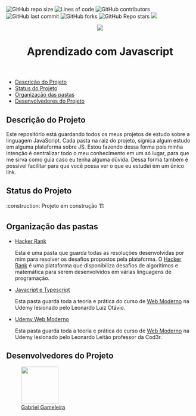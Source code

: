 ![GitHub repo size](https://img.shields.io/github/repo-size/GAMELEIRA/portfolio)
![Lines of code](https://img.shields.io/tokei/lines/github/GAMELEIRA/portfolio)
![GitHub contributors](https://img.shields.io/github/contributors/GAMELEIRA/portfolio)
![GitHub last commit](https://img.shields.io/github/last-commit/GAMELEIRA/portfolio)
![GitHub forks](https://img.shields.io/github/forks/GAMELEIRA/portfolio?style=social)
![GitHub Repo stars](https://img.shields.io/github/stars/GAMELEIRA/portfolio?style=social)
![](https://visitor-badge.glitch.me/badge?page_id=javascript)

<a href="https://gameleira.github.io/portfolio/" target="_blank">
  <div align="center">
    <img src="https://user-images.githubusercontent.com/42386775/207675122-00279b3d-e87a-4f9c-b459-5364a9fde501.svg">
  </div>
</a>
<header align="center">
  <h1 align="center"> Aprendizado com Javascript </h1>
</header>
<nav>
  <ul>
    <li>
      <a href="#description-project"">Descrição do Projeto</a>
    </li>
    <li>
      <a href="#status-project">Status do Projeto</a>
    </li>
    <li>
      <a href="#mass-organization">Organização das pastas</a>
    </li>
    <li>
      <a href="#project-developers">Desenvolvedores do Projeto</a>
    </li>
  </ul>
</nav>
<section id="description-project">
  <h2>Descrição do Projeto</h2>
  <p>Este repositório está guardando todos os meus projetos de     estudo sobre a linguagem JavaScript. Cada pasta na raiz do projeto, signica algum estudo em alguma plataforma sobre JS. 
    Estou fazendo dessa forma pois minha intenção é centralizar todo o meu conhecimento em um só lugar, para que me sirva como guia caso eu tenha alguma dúvida. Dessa forma também é possivel facilitar para que você possa ver o que eu estudei em um único link. </p>
</section>
<section id="status-project">
  <h2>Status do Projeto</h2>
  :construction: Projeto em construção 🏗️
</section>
<section id="mass organization">
  <h2>Organização das pastas</h2>
  <ul>  
    <li>
        <a href="https://github.com/GAMELEIRA/javascript/tree/main/hacker-rank">Hacker Rank</a>
        <p>Esta é uma pasta que guarda todas as resoluções desenvolvidas por mim para resolver os desafios propostos pela plataforma. O <a href="https://www.hackerrank.com/">Hacker Rank</a> é uma plataforma que disponibiliza desafios de algoritimos e matemática para serem desenvolvidos em várias linguagens de programação.<p>
    </li>
    <li>
        <a href="https://github.com/GAMELEIRA/javascript/tree/main/javascript-typescript">Javacript e Typescript</a>
        <p>Esta pasta guarda toda a teoria e prática do curso de <a href="https://www.udemy.com/course/curso-de-javascript-moderno-do-basico-ao-avancado/">Web Moderno</a> na Udemy lesionado pelo Leonardo Luiz Otávio. <p>
    </li>
    <li>
        <a href="https://github.com/GAMELEIRA/javascript/tree/main/udemy-web-moderno">Udemy Web Moderno</a>
        <p>Esta pasta guarda toda a teoria e prática do curso de <a href="https://www.udemy.com/course/curso-web/">Web Moderno</a> na Udemy lesionado pelo Leonardo Leitão professor da Cod3r.</p>
    </li>
  <ul>                                    
</section>
<section id="project-developers">
  <h2>Desenvolvedores do Projeto</h2>
  <a href="https://github.com/GAMELEIRA">                             
    <figure>         
      <img whidth="100px" height="100px" src="https://user-images.githubusercontent.com/42386775/207705012-e87ef9d0-f7c1-4ab0-847e-3a41843e2127.png">
       <br>
      <figcaption>Gabriel Gameleira</figcaption>                                                                                                         
     </figure>
   </a>
</section>
